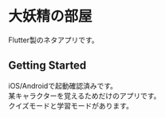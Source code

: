 # 大妖精の部屋

Flutter製のネタアプリです。

## Getting Started

iOS/Androidで起動確認済みです。  
某キャラクターを覚えるためだけのアプリです。  
クイズモードと学習モードがあります。  
